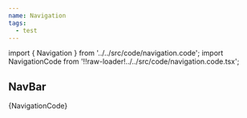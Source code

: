 ```yaml
---
name: Navigation
tags:
  - test
---
```


<!-- CODE IMPORTS -->

import { Navigation } from '../../src/code/navigation.code';
import NavigationCode from '!!raw-loader!../../src/code/navigation.code.tsx';

<!-- END CODE IMPORTS -->

## NavBar

<ThemeWrapper>
<Navigation />
</ThemeWrapper>
<CodeBlock>{NavigationCode}</CodeBlock>
